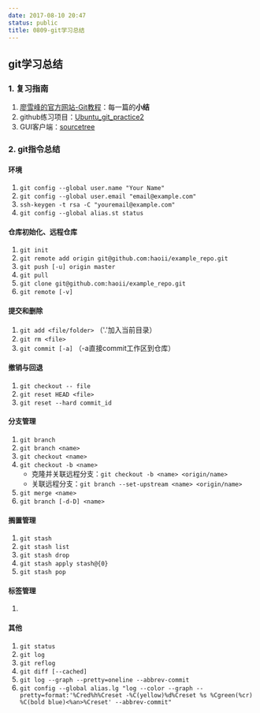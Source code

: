 ```yaml
---
date: 2017-08-10 20:47
status: public
title: 0809-git学习总结
---
```


## git学习总结

### 1. 复习指南
1. [廖雪峰的官方网站-Git教程](https://www.liaoxuefeng.com/wiki/0013739516305929606dd18361248578c67b8067c8c017b000)：每一篇的**小结**
2. github练习项目：[Ubuntu_git_practice2](https://github.com/haoii/Ubuntu_git_practice2) 
3. GUI客户端：[sourcetree](https://support.atlassian.com/sourcetree/)

### 2. git指令总结
#### 环境
1. `git config --global user.name "Your Name"`
2. `git config --global user.email "email@example.com"`
3. `ssh-keygen -t rsa -C "youremail@example.com"`
4. `git config --global alias.st status`

#### 仓库初始化、远程仓库
1. `git init`
2. `git remote add origin git@github.com:haoii/example_repo.git`
3. `git push [-u] origin master`
4. `git pull`
5. `git clone git@github.com:haoii/example_repo.git` 
6. `git remote [-v]`

#### 提交和删除
1. `git add <file/folder>` （'.'加入当前目录）
2. `git rm <file>`
3. `git commit [-a]` （-a直接commit工作区到仓库）

#### 撤销与回退
1. `git checkout -- file`
2. `git reset HEAD <file>`
3. `git reset --hard commit_id`

#### 分支管理
1. `git branch`
2. `git branch <name>`
3. `git checkout <name>`
4. `git checkout -b <name>` 
    - 克隆并关联远程分支：`git checkout -b <name> <origin/name>`
    - 关联远程分支：`git branch --set-upstream <name> <origin/name>`
5. `git merge <name>`
6. `git branch [-d-D] <name>`

#### 搁置管理
1. `git stash`
2. `git stash list`
3. `git stash drop`
4. `git stash apply stash@{0}`
5. `git stash pop`

#### 标签管理
1. 

#### 其他
1. `git status`
2. `git log`
3. `git reflog`
4. `git diff [--cached]`
5. `git log --graph --pretty=oneline --abbrev-commit`
6. `git config --global alias.lg "log --color --graph --pretty=format:'%Cred%h%Creset -%C(yellow)%d%Creset %s %Cgreen(%cr) %C(bold blue)<%an>%Creset' --abbrev-commit"`

